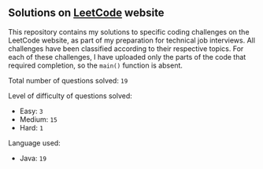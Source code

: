## Solutions on [LeetCode](https://leetcode.com/) website

This repository contains my solutions to specific coding challenges on the LeetCode website, as part of my preparation for technical job interviews. All challenges have been classified according to their respective topics. For each of these challenges, I have uploaded only the parts of the code that required completion, so the `main()` function is absent.

Total number of questions solved: `19`

Level of difficulty of questions solved:
* Easy: `3`
* Medium: `15`
* Hard: `1`

Language used:
* Java: `19`

